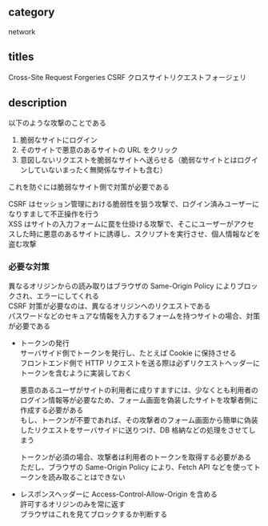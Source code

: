## category

network

## titles

Cross-Site Request Forgeries
CSRF
クロスサイトリクエストフォージェリ

## description

以下のような攻撃のことである

1. 脆弱なサイトにログイン
1. そのサイトで悪意のあるサイトの URL をクリック
1. 意図しないリクエストを脆弱なサイトへ送らせる（脆弱なサイトとはログインしていないまったく無関係なサイトも含む）

これを防ぐには脆弱なサイト側で対策が必要である

CSRF はセッション管理における脆弱性を狙う攻撃で、ログイン済みユーザーになりすまして不正操作を行う  
XSS はサイトの入力フォームに罠を仕掛ける攻撃で、そこにユーザーがアクセスした時に悪意のあるサイトに誘導し、スクリプトを実行させ、個人情報などを盗む攻撃

### 必要な対策

異なるオリジンからの読み取りはブラウザの Same-Origin Policy によりブロックされ、エラーにしてくれる  
CSRF 対策が必要なのは、異なるオリジンへのリクエストである  
パスワードなどのセキュアな情報を入力するフォームを持つサイトの場合、対策が必要である

- トークンの発行  
  サーバサイド側でトークンを発行し、たとえば Cookie に保持させる  
  フロントエンド側で HTTP リクエストを送る際は必ずリクエストヘッダーにトークンを含むように実装しておく

  悪意のあるユーザがサイトの利用者に成りすますには、少なくとも利用者のログイン情報等が必要なため、フォーム画面を偽装したサイトを攻撃者側に作成する必要がある  
  もし、トークンが不要であれば、その攻撃者のフォーム画面から簡単に偽装したリクエストをサーバサイドに送りつけ、DB 格納などの処理をさせてしまう

  トークンが必須の場合、攻撃者は利用者のトークンを取得する必要がある  
  ただし、ブラウザの Same-Origin Policy により、Fetch API などを使ってトークンを読み取ることはできない

- レスポンスヘッダーに Access-Control-Allow-Origin を含める  
  許可するオリジンのみを常に返す  
  ブラウザはこれを見てブロックするか判断する
